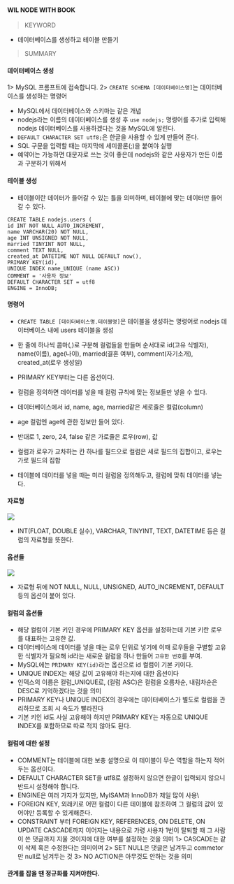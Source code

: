 #### WIL NODE WITH BOOK

> KEYWORD

- 데이터베이스를 생성하고 테이블 만들기

> SUMMARY

#### 데이터베이스 생성

1> MySQL 프롬프트에 접속합니다.
2> `CREATE SCHEMA [데이터베이스명]`는 데이터베이스를 생성하는 명령어

- MySQL에서 데이터베이스와 스키마는 같은 개념
- nodejs라는 이름의 데이터베이스를 생성 후 `use nodejs;` 명령어를 추가로 입력해 nodejs 데이터베이스를 사용하겠다는 것을 MySQL에 알린다.
- `DEFAULT CHARACTER SET utf8;`은 한글을 사용할 수 있게 만들어 준다.
- SQL 구문을 입력할 때는 마지막에 세미콜론(;)을 붙여야 실행
- 예약어는 가능하면 대문자로 쓰는 것이 좋은데 nodejs와 같은 사용자가 만든 이름과 구분하기 위해서

#### 테이블 생성

- 테이블이란 데이터가 들어갈 수 있는 틀을 의미하며, 테이블에 맞는 데이터만 들어갈 수 있다.

```
CREATE TABLE nodejs.users (
id INT NOT NULL AUTO_INCREMENT,
name VARCHAR(20) NOT NULL,
age INT UNSIGNED NOT NULL,
married TINYINT NOT NULL,
comment TEXT NULL,
created_at DATETIME NOT NULL DEFAULT now(),
PRIMARY KEY(id),
UNIQUE INDEX name_UNIQUE (name ASC))
COMMENT = '사용자 정보'
DEFAULT CHARACTER SET = utf8
ENGINE = InnoDB;
```

#### 명령어

- `CREATE TABLE [데이터베이스명.테이블명]`은 테이블을 생성하는 명령어로 nodejs 데이터베이스 내에 users 테이블을 생성
- 한 줄에 하나씩 콤마(,)로 구분해 컬럼들을 만들며 순서대로 id(고유 식별자), name(이름), age(나이), married(결혼 여부), comment(자기소개), created_at(로우 생성일)
- PRIMARY KEY부터는 다른 옵션이다.
- 컬럼을 정의하면 데이터를 넣을 때 컬럼 규칙에 맞는 정보들만 넣을 수 있다.

- 데이터베이스에서 id, name, age, married같은 세로줄은 컬럼(column)
- age 컬럼엔 age에 관한 정보만 들어 있다.
- 반대로 1, zero, 24, false 같은 가로줄은 로우(row), 값
- 컬럼과 로우가 교차하는 칸 하나를 필드으로 컬럼은 세로 필드의 집합이고, 로우는 가로 필드의 집합
- 테이블에 데이터를 넣을 때는 미리 컬럼을 정의해두고, 컬럼에 맞춰 데이터를 넣는다.

#### 자료형

![](https://images.velog.io/images/minj9_6/post/6b5abee8-7a18-4bfe-a160-cff4672a0623/image.png)

- INT(FLOAT, DOUBLE 실수), VARCHAR, TINYINT, TEXT, DATETIME 등은 컬럼의 자료형을 뜻한다.

#### 옵션들

![](https://images.velog.io/images/minj9_6/post/d8bb4c2c-ff43-4901-8a51-e4e0b96873f7/image.png)

- 자료형 뒤에 NOT NULL, NULL, UNSIGNED, AUTO_INCREMENT, DEFAULT 등의 옵션이 붙어 있다.

#### 컬럼의 옵션들

- 해당 컬럼이 기본 키인 경우에 PRIMARY KEY 옵션을 설정하는데 기본 키란 로우를 대표하는 고유한 값.
- 데이터베이스에 데이터를 넣을 때는 로우 단위로 넣기에 이때 로우들을 구별할 고유한 식별자가 필요해 id라는 새로운 컬럼을 하나 만들어 `고유한 번호`를 부여.
- MySQL에는 `PRIMARY KEY(id)`라는 옵션으로 id 컬럼이 기본 키이다.
- UNIQUE INDEX는 해당 값이 고유해야 하는지에 대한 옵션이다
- 인덱스의 이름은 컬럼\_UNIQUE로, (컬럼 ASC)은 컬럼을 오름차순, 내림차순은 DESC로 기억하겠다는 것을 의미
- PRIMARY KEY나 UNIQUE INDEX의 경우에는 데이터베이스가 별도로 컬럼을 관리하므로 조회 시 속도가 빨라진다
- 기본 키인 id도 사실 고유해야 하지만 PRIMARY KEY는 자동으로 UNIQUE INDEX를 포함하므로 따로 적지 않아도 된다.

#### 컬럼에 대한 설정

- COMMENT는 테이블에 대한 보충 설명으로 이 테이블이 무슨 역할을 하는지 적어두는 옵션이다.
- DEFAULT CHARACTER SET을 utf8로 설정하지 않으면 한글이 입력되지 않으니 반드시 설정해야 합니다.
- ENGINE은 여러 가지가 있지만, MyISAM과 InnoDB가 제일 많이 사용\
- FOREIGN KEY, 외래키로 어떤 컬럼이 다른 테이블에 참조하여 그 컬럼의 값이 있어야만 등록할 수 있게해준다.
- CONSTRAINT 부터 FOREIGN KEY, REFERENCES, ON DELETE, ON UPDATE CASCADE까지 이어지는 내용으로 가령 사용자 1번이 탈퇴할 때 그 사람이 쓴 댓글까지 지울 것이지에 대한 여부를 설정하는 것을 의미 1> CASCADE는 같이 삭제 혹은 수정한다는 의미이며 2> SET NULL은 댓글은 남겨두고 commetor만 null로 남겨두는 것 3> NO ACTION은 아무것도 안하는 것을 의미

#### 관계를 잡을 땐 정규화를 지켜야한다.
